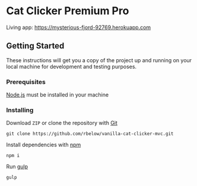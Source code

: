 # Cat Clicker Premium Pro

Living app: https://mysterious-fjord-92769.herokuapp.com

## Getting Started

These instructions will get you a copy of the project up and running on your local machine for development and testing purposes.

### Prerequisites

[Node.js](https://nodejs.org/en/) must be installed in your machine

### Installing

Download `ZIP` or clone the repository with [Git](https://git-scm.com/)

```
git clone https://github.com/rbelow/vanilla-cat-clicker-mvc.git
```

Install dependencies with [npm](https://www.npmjs.com/)

```
npm i
```

Run [gulp](http://gulpjs.com/)

```
gulp
```
